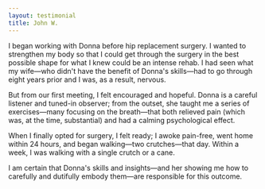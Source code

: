 ```yaml
---
layout: testimonial
title: John W.
---
```


I began working with Donna before hip replacement surgery. I wanted to strengthen my body so that I could get through the surgery in the best possible shape for what I knew could be an intense rehab. I had seen what my wife—who didn't have the benefit of Donna's skills—had to go through eight years prior and I was, as a result, nervous.

But from our first meeting, I felt encouraged and hopeful. Donna is a careful listener and tuned-in observer; from the outset, she taught me a series of exercises—many focusing on the breath—that both relieved pain (which was, at the time, substantial) and had a calming psychological effect.

When I finally opted for surgery, I felt ready; I awoke pain-free, went home within 24 hours, and began walking—two crutches—that day. Within a week, I was walking with a single crutch or a cane.

I am certain that Donna's skills and insights—and her showing me how to carefully and dutifully embody them—are responsible for this outcome. 
